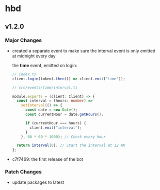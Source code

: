 # hbd

## v1.2.0

### Major Changes

- created a separate event to make sure the interval event is only emitted at midnight every day

  the **time** event, emitted on login:

  ```ts
  // index.ts
  client.login(token).then(() => client.emit("time"));
  ```

  ```ts
  // src/events/time/interval.ts

  module.exports = (client: Client) => {
    const interval = (hours: number) =>
      setInterval(() => {
        const date = new Date();
        const currentHour = date.getHours();

        if (currentHour === hours) {
          client.emit("interval");
        }
      }, 60 * 60 * 1000); // Check every hour

    return interval(0); // Start the interval at 12 AM
  };
  ```

- c7f7469: the first release of the bot

### Patch Changes

- update packages to latest
